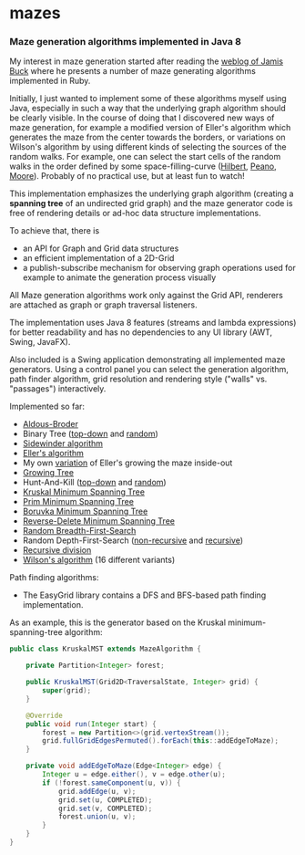 # mazes

### Maze generation algorithms implemented in Java 8

My interest in maze generation started after reading the [weblog of Jamis Buck](http://weblog.jamisbuck.org/archives.html) where he presents a number of maze generating algorithms implemented in Ruby.

Initially, I just wanted to implement some of these algorithms myself using Java, especially in such a way that the underlying graph algorithm should be clearly visible. In the course of doing that I discovered new ways of maze generation, for example a modified version of Eller's algorithm which generates the maze from the center towards the borders, or variations on Wilson's algorithm by using different kinds of selecting the sources of the random walks. For example, one can select the start cells of the random walks in the order defined by some space-filling-curve ([Hilbert](EasyGrid/src/de/amr/easy/grid/curves/HilbertCurve.java), [Peano](EasyGrid/src/de/amr/easy/grid/curves/PeanoCurve.java), [Moore](EasyGrid/src/de/amr/easy/grid/curves/MooreLCurve.java)). Probably of no practical use, but at least fun to watch!

This implementation emphasizes the underlying graph algorithm (creating a **spanning tree** of an undirected grid graph) and the maze generator code is free of rendering details or ad-hoc data structure implementations.

To achieve that, there is
- an API for Graph and Grid data structures 
- an efficient implementation of a 2D-Grid
- a publish-subscribe mechanism for observing graph operations used for example to animate the generation process visually

All Maze generation algorithms work only against the Grid API, renderers are attached as graph or graph traversal listeners.

The implementation uses Java 8 features (streams and lambda expressions) for better readability and has no dependencies to any UI library (AWT, Swing, JavaFX).

Also included is a Swing application demonstrating all implemented maze generators. Using a control panel you can select the generation algorithm, path finder algorithm, grid resolution and rendering style ("walls" vs. "passages") interactively.

Implemented so far:

- [Aldous-Broder](EasyMaze/src/de/amr/easy/maze/alg/AldousBroderUST.java)
- Binary Tree ([top-down](EasyMaze/src/de/amr/easy/maze/alg/BinaryTree.java) and [random](EasyMaze/src/de/amr/easy/maze/alg/BinaryTreeRandom.java))
- [Sidewinder algorithm](EasyMaze/src/de/amr/easy/maze/alg/Sidewinder.java)
- [Eller's algorithm](EasyMaze/src/de/amr/easy/maze/alg/Eller.java)
- My own [variation](EasyMaze/src/de/amr/easy/maze/alg/EllerInsideOut.java) of Eller's growing the maze inside-out
- [Growing Tree](EasyMaze/src/de/amr/easy/maze/alg/GrowingTree.java)
- Hunt-And-Kill ([top-down](EasyMaze/src/de/amr/easy/maze/alg/HuntAndKill.java) and [random](EasyMaze/src/de/amr/easy/maze/alg/HuntAndKillRandom.java))
- [Kruskal Minimum Spanning Tree](EasyMaze/src/de/amr/easy/maze/alg/mst/KruskalMST.java)
- [Prim Minimum Spanning Tree](EasyMaze/src/de/amr/easy/maze/alg/mst/PrimMST.java)
- [Boruvka Minimum Spanning Tree](EasyMaze/src/de/amr/easy/maze/alg/mst/BoruvkaMST.java)
- [Reverse-Delete Minimum Spanning Tree](EasyMaze/src/de/amr/easy/maze/alg/mst/ReverseDeleteMST.java)
- [Random Breadth-First-Search](EasyMaze/src/de/amr/easy/maze/alg/RandomBFS.java)
- Random Depth-First-Search ([non-recursive](EasyMaze/src/de/amr/easy/maze/alg/IterativeDFS.java) and [recursive](EasyMaze/src/de/amr/easy/maze/alg/RecursiveDFS.java))
- [Recursive division](EasyMaze/src/de/amr/easy/maze/alg/RecursiveDivision.java)
- [Wilson's algorithm](EasyMaze/src/de/amr/easy/maze/alg/wilson) (16 different variants)

Path finding algorithms:
- The EasyGrid library contains a DFS and BFS-based path finding implementation.

As an example, this is the generator based on the Kruskal minimum-spanning-tree algorithm:

```java
public class KruskalMST extends MazeAlgorithm {

	private Partition<Integer> forest;

	public KruskalMST(Grid2D<TraversalState, Integer> grid) {
		super(grid);
	}

	@Override
	public void run(Integer start) {
		forest = new Partition<>(grid.vertexStream());
		grid.fullGridEdgesPermuted().forEach(this::addEdgeToMaze);
	}

	private void addEdgeToMaze(Edge<Integer> edge) {
		Integer u = edge.either(), v = edge.other(u);
		if (!forest.sameComponent(u, v)) {
			grid.addEdge(u, v);
			grid.set(u, COMPLETED);
			grid.set(v, COMPLETED);
			forest.union(u, v);
		}
	}
}
```
